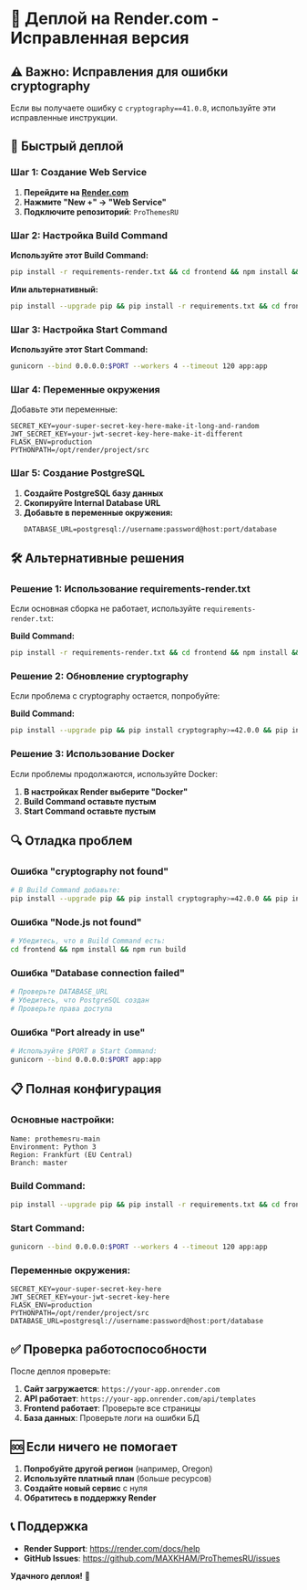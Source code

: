 # 🚀 Деплой на Render.com - Исправленная версия

## ⚠️ Важно: Исправления для ошибки cryptography

Если вы получаете ошибку с `cryptography==41.0.8`, используйте эти исправленные инструкции.

## 🔧 Быстрый деплой

### Шаг 1: Создание Web Service

1. **Перейдите на [Render.com](https://render.com)**
2. **Нажмите "New +" → "Web Service"**
3. **Подключите репозиторий**: `ProThemesRU`

### Шаг 2: Настройка Build Command

**Используйте этот Build Command:**
```bash
pip install -r requirements-render.txt && cd frontend && npm install && npm run build
```

**Или альтернативный:**
```bash
pip install --upgrade pip && pip install -r requirements.txt && cd frontend && npm install && npm run build
```

### Шаг 3: Настройка Start Command

**Используйте этот Start Command:**
```bash
gunicorn --bind 0.0.0.0:$PORT --workers 4 --timeout 120 app:app
```

### Шаг 4: Переменные окружения

Добавьте эти переменные:

```env
SECRET_KEY=your-super-secret-key-here-make-it-long-and-random
JWT_SECRET_KEY=your-jwt-secret-key-here-make-it-different
FLASK_ENV=production
PYTHONPATH=/opt/render/project/src
```

### Шаг 5: Создание PostgreSQL

1. **Создайте PostgreSQL базу данных**
2. **Скопируйте Internal Database URL**
3. **Добавьте в переменные окружения:**
   ```env
   DATABASE_URL=postgresql://username:password@host:port/database
   ```

## 🛠️ Альтернативные решения

### Решение 1: Использование requirements-render.txt

Если основная сборка не работает, используйте `requirements-render.txt`:

**Build Command:**
```bash
pip install -r requirements-render.txt && cd frontend && npm install && npm run build
```

### Решение 2: Обновление cryptography

Если проблема с cryptography остается, попробуйте:

**Build Command:**
```bash
pip install --upgrade pip && pip install cryptography>=42.0.0 && pip install -r requirements.txt && cd frontend && npm install && npm run build
```

### Решение 3: Использование Docker

Если проблемы продолжаются, используйте Docker:

1. **В настройках Render выберите "Docker"**
2. **Build Command оставьте пустым**
3. **Start Command оставьте пустым**

## 🔍 Отладка проблем

### Ошибка "cryptography not found"
```bash
# В Build Command добавьте:
pip install --upgrade pip && pip install cryptography>=42.0.0 && pip install -r requirements.txt
```

### Ошибка "Node.js not found"
```bash
# Убедитесь, что в Build Command есть:
cd frontend && npm install && npm run build
```

### Ошибка "Database connection failed"
```bash
# Проверьте DATABASE_URL
# Убедитесь, что PostgreSQL создан
# Проверьте права доступа
```

### Ошибка "Port already in use"
```bash
# Используйте $PORT в Start Command:
gunicorn --bind 0.0.0.0:$PORT app:app
```

## 📋 Полная конфигурация

### Основные настройки:
```
Name: prothemesru-main
Environment: Python 3
Region: Frankfurt (EU Central)
Branch: master
```

### Build Command:
```bash
pip install --upgrade pip && pip install -r requirements.txt && cd frontend && npm install && npm run build
```

### Start Command:
```bash
gunicorn --bind 0.0.0.0:$PORT --workers 4 --timeout 120 app:app
```

### Переменные окружения:
```env
SECRET_KEY=your-super-secret-key-here
JWT_SECRET_KEY=your-jwt-secret-key-here
FLASK_ENV=production
PYTHONPATH=/opt/render/project/src
DATABASE_URL=postgresql://username:password@host:port/database
```

## ✅ Проверка работоспособности

После деплоя проверьте:

1. **Сайт загружается**: `https://your-app.onrender.com`
2. **API работает**: `https://your-app.onrender.com/api/templates`
3. **Frontend работает**: Проверьте все страницы
4. **База данных**: Проверьте логи на ошибки БД

## 🆘 Если ничего не помогает

1. **Попробуйте другой регион** (например, Oregon)
2. **Используйте платный план** (больше ресурсов)
3. **Создайте новый сервис** с нуля
4. **Обратитесь в поддержку Render**

## 📞 Поддержка

- **Render Support**: https://render.com/docs/help
- **GitHub Issues**: https://github.com/MAXKHAM/ProThemesRU/issues

**Удачного деплоя!** 🚀 